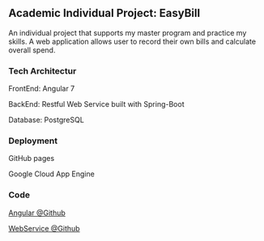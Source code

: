 ## Academic Individual Project: EasyBill

An individual project that supports my master program and practice my skills.
A web application allows user to record their own bills and calculate overall spend.

### Tech Architectur

FrontEnd: Angular 7

BackEnd: Restful Web Service built with Spring-Boot

Database: PostgreSQL

### Deployment
GitHub pages

Google Cloud App Engine

### Code
[Angular @Github](https://github.com/guxiaoxu/easybill_angular)

[WebService @Github](https://github.com/guxiaoxu/easybill_rest)

